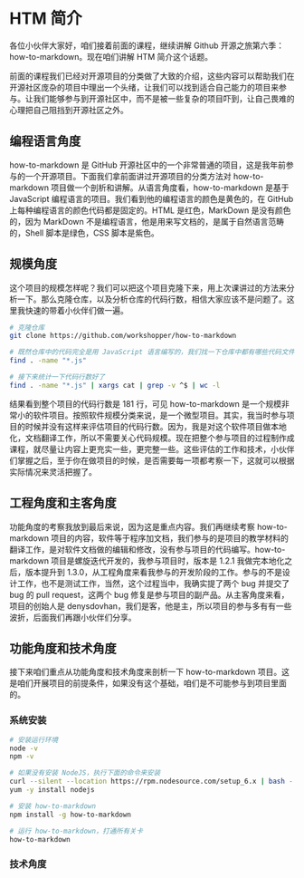 # HTM 简介

各位小伙伴大家好，咱们接着前面的课程，继续讲解 Github 开源之旅第六季：how-to-markdown。现在咱们讲解 HTM 简介这个话题。

前面的课程我们已经对开源项目的分类做了大致的介绍，这些内容可以帮助我们在开源社区庞杂的项目中理出一个头绪，让我们可以找到适合自己能力的项目来参与。让我们能够参与到开源社区中，而不是被一些复杂的项目吓到，让自己畏难的心理把自己阻挡到开源社区之外。

## 编程语言角度

how-to-markdown 是 GitHub 开源社区中的一个非常普通的项目，这是我年前参与的一个开源项目。下面我们拿前面讲过开源项目的分类方法对 how-to-markdown 项目做一个剖析和讲解。从语言角度看，how-to-markdown 是基于 JavaScript 编程语言的项目。我们看到他的编程语言的颜色是黄色的，在 GitHub 上每种编程语言的颜色代码都是固定的。HTML 是红色，MarkDown 是没有颜色的，因为 MarkDown 不是编程语言，他是用来写文档的，是属于自然语言范畴的，Shell 脚本是绿色，CSS 脚本是紫色。

## 规模角度

这个项目的规模怎样呢？我们可以把这个项目克隆下来，用上次课讲过的方法来分析一下。那么克隆仓库，以及分析仓库的代码行数，相信大家应该不是问题了。这里我快速的带着小伙伴们做一遍。

```bash
# 克隆仓库
git clone https://github.com/workshopper/how-to-markdown

# 既然仓库中的代码完全是用 JavaScript 语言编写的，我们找一下仓库中都有哪些代码文件
find . -name "*.js"

# 接下来统计一下代码行数好了
find . -name "*.js" | xargs cat | grep -v ^$ | wc -l
```
结果看到整个项目的代码行数是 181 行，可见 how-to-markdown 是一个规模非常小的软件项目。按照软件规模分类来说，是一个微型项目。其实，我当时参与项目的时候并没有这样来评估项目的代码行数。因为，我是对这个软件项目做本地化，文档翻译工作，所以不需要关心代码规模。现在把整个参与项目的过程制作成课程，就尽量让内容上更充实一些，更完整一些。这些评估的工作和技术，小伙伴们掌握之后，至于你在做项目的时候，是否需要每一项都考察一下，这就可以根据实际情况来灵活把握了。

## 工程角度和主客角度

功能角度的考察我放到最后来说，因为这是重点内容。我们再继续考察 how-to-markdown 项目的内容，软件等于程序加文档，我们参与的是项目的教学材料的翻译工作，是对软件文档做的编辑和修改，没有参与项目的代码编写。how-to-markdown 项目是螺旋迭代开发的，我参与项目时，版本是 1.2.1 我做完本地化之后，版本提升到 1.3.0，从工程角度来看我参与的开发阶段的工作。参与的不是设计工作，也不是测试工作，当然，这个过程当中，我确实提了两个 bug 并提交了 bug 的 pull request，这两个 bug 修复是参与项目的副产品。从主客角度来看，项目的创始人是 denysdovhan，我们是客，他是主，所以项目的参与多有有一些波折，后面我们再跟小伙伴们分享。

## 功能角度和技术角度

接下来咱们重点从功能角度和技术角度来剖析一下 how-to-markdown 项目。这是咱们开展项目的前提条件，如果没有这个基础，咱们是不可能参与到项目里面的。

### 系统安装

```bash
# 安装运行环境
node -v
npm -v

# 如果没有安装 NodeJS，执行下面的命令来安装
curl --silent --location https://rpm.nodesource.com/setup_6.x | bash -
yum -y install nodejs

# 安装 how-to-markdown
npm install -g how-to-markdown

# 运行 how-to-markdown，打通所有关卡
how-to-markdown
```

### 技术角度


